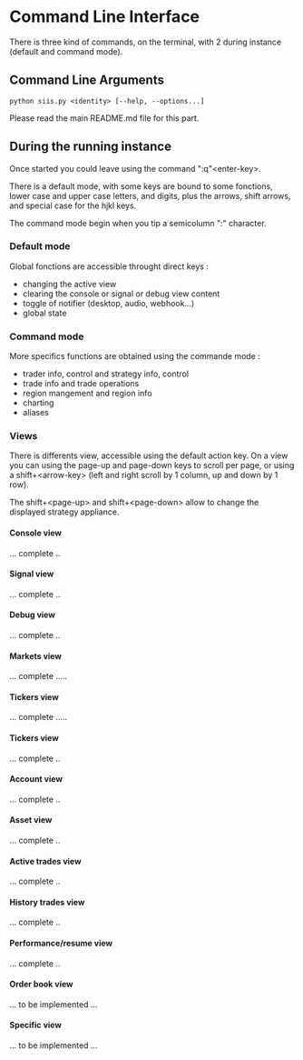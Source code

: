 # Command Line Interface #

There is three kind of commands, on the terminal, with 2 during instance (default and command mode).

## Command Line Arguments ##

```
python siis.py <identity> [--help, --options...]
```

Please read the main README.md file for this part.

## During the running instance ##

Once started you could leave using the command ":q"\<enter-key>.

There is a default mode, with some keys are bound to some fonctions, lower case and upper case letters, and digits,
plus the arrows, shift arrows, and special case for the hjkl keys.

The command mode begin when you tip a semicolumn ":" character.

### Default mode ###

Global fonctions are accessible throught direct keys :
* changing the active view
* clearing the console or signal or debug view content
* toggle of notifier (desktop, audio, webhook...)
* global state

### Command mode ###

More specifics functions are obtained using the commande mode :
* trader info, control and strategy info, control
* trade info and trade operations
* region mangement and region info
* charting
* aliases

### Views ###

There is differents view, accessible using the default action key.
On a view you can using the page-up and page-down keys to scroll per page,
or using a shift+\<arrow-key> (left and right scroll by  1 column, up and down by 1 row).

The shift+\<page-up> and shift+\<page-down> allow to change the displayed strategy appliance.

#### Console view ####

... complete ..

#### Signal view ####

... complete ..

#### Debug view ####

... complete ..

#### Markets view ####

... complete .....

#### Tickers view ####

... complete .....

#### Tickers view ####

... complete ..

#### Account view ####

... complete ..

#### Asset view ####

... complete ..

#### Active trades view ####

... complete ..

#### History trades view ####

... complete ..

#### Performance/resume view ####

... complete ..

#### Order book view ####

... to be implemented ...

#### Specific view ####

... to be implemented ...
